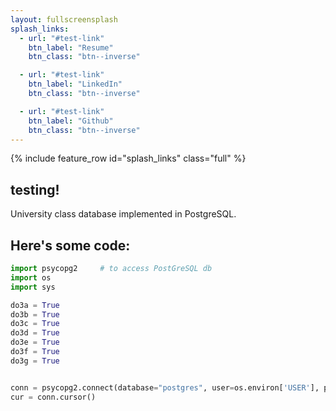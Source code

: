 ```yaml
---
layout: fullscreensplash
splash_links:
  - url: "#test-link"
    btn_label: "Resume"
    btn_class: "btn--inverse"

  - url: "#test-link"
    btn_label: "LinkedIn"
    btn_class: "btn--inverse"

  - url: "#test-link"
    btn_label: "Github"
    btn_class: "btn--inverse"
---
```

<div class="page__hero--overlay" 
	style=" background-image: url(assets/images/code.jpg); 
	height: 100vh; 
	margin-bottom: 0px;">
{% include feature_row id="splash_links" class="full" %}


## testing!

University class database implemented in PostgreSQL.
## Here's some code:

```python
import psycopg2		# to access PostGreSQL db
import os
import sys

do3a = True
do3b = True
do3c = True
do3d = True
do3e = True
do3f = True
do3g = True


conn = psycopg2.connect(database="postgres", user=os.environ['USER'], port="5432")
cur = conn.cursor()
```